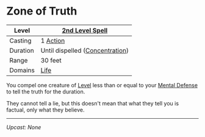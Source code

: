 # Zone of Truth

| Level    | [2nd Level Spell](2nd%20Level%20Spells.md)                            |
| -------- | --------------------------------------------------------------------- |
| Casting  | 1 [Action](../../../../Game%20Procedures/Core%20Procedures/Action.md) |
| Duration | Until dispelled ([Concentration](../../Concentration.md))             |
| Range    | 30 feet                                                               |
| Domains  | [Life](../../Spell%20Domains/Life.md)                                 |

You compel one creature of [Level](../../../../Player%20Characters/Derived%20Statistics/Level.md) less than or equal to your [Mental Defense](../../../../Player%20Characters/Derived%20Statistics/Mental%20Defense.md) to tell the truth for the duration.

They cannot tell a lie, but this doesn't mean that what they tell you is factual, only what they believe.

---
*Upcast: None*
